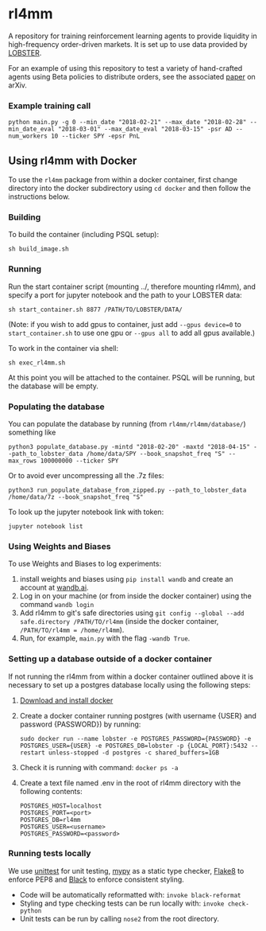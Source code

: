 # rl4mm

A repository for training reinforcement learning agents to provide liquidity in high-frequency order-driven markets.
It is set up to use data provided by [LOBSTER](https://lobsterdata.com/). 

For an example of using this repository to test a variety of hand-crafted agents using Beta policies to distribute 
orders, see the associated [paper](https://arxiv.org/abs/2207.03352) on arXiv. 

### Example training call

```
python main.py -g 0 --min_date "2018-02-21" --max_date "2018-02-28" --min_date_eval "2018-03-01" --max_date_eval "2018-03-15" -psr AD --num_workers 10 --ticker SPY -epsr PnL
```

## Using rl4mm with Docker

To use the `rl4mm` package from within a docker container, first change directory into the
docker subdirectory using `cd docker` and then follow the instructions below.

### Building

To build the container (including PSQL setup):

```
sh build_image.sh
```

### Running

Run the start container script (mounting ../, therefore mounting rl4mm), and specify a port for jupyter notebook and the path to your LOBSTER data:

```
sh start_container.sh 8877 /PATH/TO/LOBSTER/DATA/
```

(Note: if you wish to add gpus to container, just add ```--gpus device=0``` to ```start_container.sh``` to use one gpu 
or ```--gpus all``` to add all gpus available.)

To work in the container via shell:

```
sh exec_rl4mm.sh
```

At this point you will be attached to the container. PSQL will be running, but
the database will be empty.

### Populating the database
You can populate the database by running (from `rl4mm/rl4mm/database/`) something like
```
python3 populate_database.py -mintd "2018-02-20" -maxtd "2018-04-15" --path_to_lobster_data /home/data/SPY --book_snapshot_freq "S" --max_rows 100000000 --ticker SPY
```
Or to avoid ever uncompressing all the .7z files:
```
python3 run_populate_database_from_zipped.py --path_to_lobster_data /home/data/7z --book_snapshot_freq "S"
```

To look up the jupyter notebook link with token:

```
jupyter notebook list
```


### Using Weights and Biases
To use Weights and Biases to log experiments:
1. install weights and biases using `pip install wandb` and create an account at [wandb.ai](wandb.ai). 
2. Log in on your machine (or from inside the docker container) using the command `wandb login`
3. Add rl4mm to git's safe directories using `git config --global --add safe.directory /PATH/TO/rl4mm` (inside the docker container, `/PATH/TO/rl4mm = /home/rl4mm`).
4. Run, for example, `main.py` with the flag `-wandb True`.


### Setting up a database outside of a docker container
If not running the rl4mm from within a docker container outlined above it is necessary to set up a postgres database 
locally using the following steps:
1. [Download and install docker](https://docs.docker.com/engine/install/ubuntu/)
2. Create a docker container running postgres (with username {USER} and password {PASSWORD}) by running:

    ```sudo docker run --name lobster -e POSTGRES_PASSWORD={PASSWORD} -e POSTGRES_USER={USER} -e POSTGRES_DB=lobster -p {LOCAL_PORT}:5432 --restart unless-stopped -d postgres -c shared_buffers=1GB```
3. Check it is running with command: `docker ps -a`
4. Create a text file named .env in the root of rl4mm directory with the following contents:
    ```
   POSTGRES_HOST=localhost
   POSTGRES_PORT=<port>
   POSTGRES_DB=rl4mm
   POSTGRES_USER=<username>
   POSTGRES_PASSWORD=<password>
   ```

### Running tests locally
We use [unittest](https://docs.python.org/2/library/unittest.html) for unit testing, [mypy](https://flake8.pycqa.org/en/latest/) as a static type checker, [Flake8](https://flake8.pycqa.org/en/latest/) to enforce PEP8 and [Black](https://black.readthedocs.io/en/stable/) to enforce consistent styling.

- Code will be automatically reformatted with: `invoke black-reformat`
- Styling and type checking tests can be run locally with: `invoke check-python`
- Unit tests can be run by calling `nose2` from the root directory.